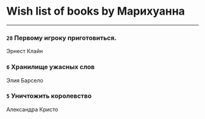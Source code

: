 # Wish list of books by Марихуанна
---

### `28` Первому игроку приготовиться.
Эрнест Клайн

### `6` Хранилище ужасных слов
Элия Барсело

### `5` Уничтожить королевство
Александра Кристо

